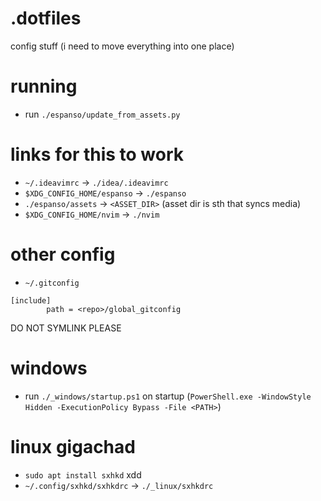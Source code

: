 # .dotfiles
config stuff (i need to move everything into one place)

# running
* run `./espanso/update_from_assets.py`

# links for this to work
* `~/.ideavimrc` -> `./idea/.ideavimrc`
* `$XDG_CONFIG_HOME/espanso` -> `./espanso`
* `./espanso/assets` -> `<ASSET_DIR>` (asset dir is sth that syncs media)
* `$XDG_CONFIG_HOME/nvim` -> `./nvim`

# other config
* `~/.gitconfig`
```
[include]
        path = <repo>/global_gitconfig
```
DO NOT SYMLINK PLEASE

# windows
* run `./_windows/startup.ps1` on startup (`PowerShell.exe -WindowStyle Hidden -ExecutionPolicy Bypass -File <PATH>`)

# linux gigachad
* `sudo apt install sxhkd` xdd
* `~/.config/sxhkd/sxhkdrc` -> `./_linux/sxhkdrc`

